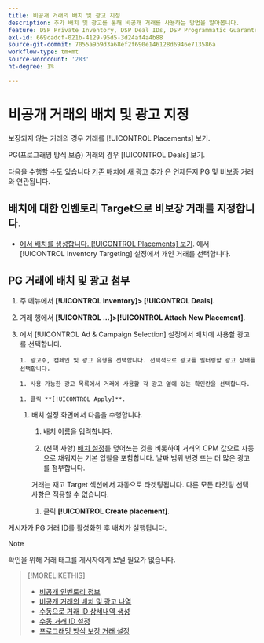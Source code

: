 ```yaml
---
title: 비공개 거래의 배치 및 광고 지정
description: 추가 배치 및 광고를 통해 비공개 거래를 사용하는 방법을 알아봅니다.
feature: DSP Private Inventory, DSP Deal IDs, DSP Programmatic Guaranteed Deals
exl-id: 669cadcf-021b-4129-95d5-3d24af4a4b88
source-git-commit: 7055a9b9d3a68ef2f690e146128d6946e713586a
workflow-type: tm+mt
source-wordcount: '283'
ht-degree: 1%

---
```


# 비공개 거래의 배치 및 광고 지정

보장되지 않는 거래의 경우 거래를 [!UICONTROL Placements] 보기.

PG(프로그래밍 방식 보증) 거래의 경우 [!UICONTROL Deals] 보기.

다음을 수행할 수도 있습니다 [기존 배치에 새 광고 추가](/help/dsp/campaign-management/ads/ad-attach-to-placement.md) 은 언제든지 PG 및 비보증 거래와 연관됩니다.

## 배치에 대한 인벤토리 Target으로 비보장 거래를 지정합니다.

* [에서 배치를 생성합니다. [!UICONTROL Placements] 보기](/help/dsp/campaign-management/placements/placement-create.md). 에서 [!UICONTROL Inventory Targeting] 설정에서 개인 거래를 선택합니다.

## PG 거래에 배치 및 광고 첨부

1. 주 메뉴에서 **[!UICONTROL Inventory]> [!UICONTROL Deals].**

1. 거래 행에서  **[!UICONTROL ...]>[!UICONTROL Attach New Placement]**.

1. 에서 [!UICONTROL Ad & Campaign Selection] 설정에서 배치에 사용할 광고를 선택합니다.

       1. 광고주, 캠페인 및 광고 유형을 선택합니다. 선택적으로 광고를 필터링할 광고 상태를 선택합니다.
       
       1. 사용 가능한 광고 목록에서 거래에 사용할 각 광고 옆에 있는 확인란을 선택합니다.
       
       1. 클릭 **[!UICONTROL Apply]**.
   
   1. 배치 설정 화면에서 다음을 수행합니다.

      1. 배치 이름을 입력합니다.

      1. (선택 사항) [배치 설정](/help/dsp/campaign-management/placements/placement-settings.md)를 덮어쓰는 것을 비롯하여 거래의 CPM 값으로 자동으로 채워지는 기본 입찰을 포함합니다. 날짜 범위 변경 또는 더 많은 광고를 첨부합니다.

      거래는 재고 Target 섹션에서 자동으로 타겟팅됩니다. 다른 모든 타깃팅 선택 사항은 적용할 수 없습니다.

      1. 클릭 **[!UICONTROL Create placement]**.


게시자가 PG 거래 ID를 활성화한 후 배치가 실행됩니다.

>[!NOTE]
>
> 확인을 위해 거래 태그를 게시자에게 보낼 필요가 없습니다.

>[!MORELIKETHIS]
>
>* [비공개 인벤토리 정보](private-inventory-about.md)
>* [비공개 거래의 배치 및 광고 나열](/help/dsp/inventory/private-deal-view-placements.md)
>* [수동으로 거래 ID 상세내역 생성](deal-id-create.md)
>* [수동 거래 ID 설정](deal-id-settings.md)
>* [프로그래밍 방식 보장 거래 설정](programmatic-guaranteed-set-up.md)

